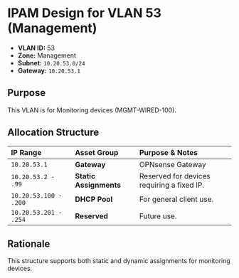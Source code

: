 # IPAM Design for VLAN 53 (Management)

- **VLAN ID:** 53
- **Zone:** Management
- **Subnet:** `10.20.53.0/24`
- **Gateway:** `10.20.53.1`

## Purpose

This VLAN is for Monitoring devices (MGMT-WIRED-100).

## Allocation Structure

| IP Range | Asset Group | Purpose & Notes |
| :--- | :--- | :--- |
| `10.20.53.1` | **Gateway** | OPNsense Gateway |
| `10.20.53.2 - .99` | **Static Assignments** | Reserved for devices requiring a fixed IP. |
| `10.20.53.100 - .200`| **DHCP Pool** | For general client use. |
| `10.20.53.201 - .254`| **Reserved** | Future use. |

## Rationale

This structure supports both static and dynamic assignments for monitoring devices.
